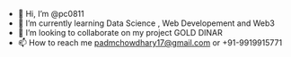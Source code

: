 - 👋 Hi, I’m @pc0811
- 🌱 I’m currently learning Data Science , Web Developement and Web3
- 🤩 I’m looking to collaborate on my project GOLD DINAR
- 📫 How to reach me padmchowdhary17@gmail.com or +91-9919915771
  

<!---
pc0811/pc0811 is a ✨ special ✨ repository because its `README.md` (this file) appears on your GitHub profile.
You can click the Preview link to take a look at your changes.
--->
